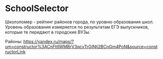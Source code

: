 # SchoolSelector
Школоломер - рейтинг районов города, по уровню образования школ. Уровень образования измеряется по результатам ЕГЭ выпускников, которые те передают в городские ВУЗы.


Районы:
https://yandex.ru/maps/?um=constructor%3ACnFttIWMBrV3qcyTrGINli2BCnGm4PoN&source=constructorLink

